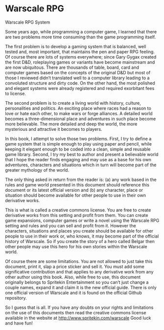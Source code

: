 # Warscale RPG
Warscale RPG System

Some years ago, while programming a computer game, I learned that there are two problems more time consuming than the game programming itself. 

The first problem is to develop a gaming system that is balanced, well tested and, most important, that maintains the pen and paper RPG feeling. Of course there are lots of systems everywhere; since Gary Gygax created the first D&D, roleplaying games or variants have become mainstream and are now ubiquitous. There are thousands of table, board, card and computer games based on the concepts of the original D&D but most of those I reviewed didn’t translated well to a computer library leading to a convoluted structure and dirty code. On the other hand, the most polished and elegant systems were already registered and required exorbitant fees to license. 

The second problem is to create a living world with history, culture, personalities and politics. An exciting place where races had a reason to love or hate each other, to make wars or forge alliances. A detailed world becomes a three-dimensional place and adventures in such place become more believable. The more detailed and deep the world, the more mysterious and attractive it becomes to players.

In this book, I attempt to solve those two problems. First, I try to define a game system that is simple enough to play using paper and pencil, while keeping it elegant enough to be coded into a clean, simple and reusable game library. Second, I try my best to author and present a believable world that I hope the reader finds engaging and may use as a base for his own adventures, characters and situations which in turn will become part of the greater mythology of the world. 

The only thing asked in return from the reader is:
(a)	any work based in the rules and game world presented in this document should reference this document or its latest official version and
(b)	any character, place or situation should become available for other people to use in their own derivative works.

This is what is called a creative commons license. You are free to create derivative works from this setting and profit from them. You can create game expansions, computer games or write a novel using the Warscale RPG setting and rules and you can sell and profit from it. However the characters, situations and places you create should be available for other people to use in their work or, who knows, it may become part of the official history of Warscale. So if you create the story of a hero called Belgar then other people may use this hero for his own stories within the Warscale world.

Of course there are some limitations. You are not allowed to just take this document, print it, slap a price sticker and sell it. You must add some significative contribution and that applies to any derivative work from any other author using this book. Also, while free to use, this document originally belongs to Spritekin Entertainment so you can’t just change a couple names, expand it and claim it is the new official guide. There is only one official version of Warscale and it is found on the official Github repository.

So I guess that is all. If you have any doubts on your rights and limitations on the use of this documents then read the creative commons license available in the website at http://www.spritekin.com/warscale
Good luck and have fun!
